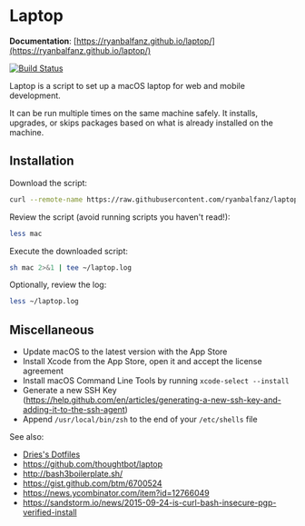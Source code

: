 # Laptop

**Documentation**: [https://ryanbalfanz.github.io/laptop/](https://ryanbalfanz.github.io/laptop/)

[![Build Status](https://travis-ci.org/RyanBalfanz/laptop.svg?branch=master)](https://travis-ci.org/RyanBalfanz/laptop)

Laptop is a script to set up a macOS laptop for web and mobile development.

It can be run multiple times on the same machine safely.
It installs, upgrades, or skips packages
based on what is already installed on the machine.

## Installation

Download the script:

```sh
curl --remote-name https://raw.githubusercontent.com/ryanbalfanz/laptop/master/mac
```

Review the script (avoid running scripts you haven't read!):

```sh
less mac
```

Execute the downloaded script:

```sh
sh mac 2>&1 | tee ~/laptop.log
```

Optionally, review the log:

```sh
less ~/laptop.log
```

## Miscellaneous

- Update macOS to the latest version with the App Store
- Install Xcode from the App Store, open it and accept the license agreement
- Install macOS Command Line Tools by running `xcode-select --install`
- Generate a new SSH Key (https://help.github.com/en/articles/generating-a-new-ssh-key-and-adding-it-to-the-ssh-agent)
- Append `/usr/local/bin/zsh` to the end of your `/etc/shells` file

See also:
- [Dries's Dotfiles](https://github.com/driesvints/dotfiles) 
- https://github.com/thoughtbot/laptop
- http://bash3boilerplate.sh/
- https://gist.github.com/btm/6700524
- https://news.ycombinator.com/item?id=12766049
- https://sandstorm.io/news/2015-09-24-is-curl-bash-insecure-pgp-verified-install
